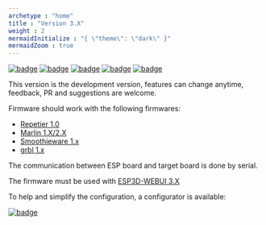 ```yaml
---
archetype : "home"
title : "Version 3.X"
weight : 2
mermaidInitialize : "{ \"theme\": \"dark\" }"
mermaidZoom : true
---
```


[![badge](https://img.shields.io/badge/ESP3D-3.X_alpha-red?style=plastic&logo=github)](https://github.com/luc-github/ESP3D/tree/3.0)
[![badge](https://img.shields.io/github/commit-activity/y/luc-github/ESP3D/3.0?style=plastic)](https://github.com/luc-github/ESP3D/tree/3.0)
[![badge](https://img.shields.io/github/last-commit/luc-github/ESP3D/3.0?style=plastic)](https://github.com/luc-github/ESP3D/tree/3.0)
[![badge](https://github.com/luc-github/ESP3D/workflows/build-ci/badge.svg)](https://github.com/luc-github/ESP3D/actions/workflows/build.yml)
[![badge](https://img.shields.io/discord/752822148795596940?color=blue&label=discord-esp3d&logo=discord)](https://discord.gg/Z4ujTwE)  

This version is the development version, features can change anytime, feedback, PR and suggestions are welcome.

Firmware should work with the following firmwares: 

* [Repetier 1.0](https://www.repetier.com/documentation/repetier-firmware/)
* [Marlin 1.X/2.X](https://marlinfw.org/)
* [Smoothieware 1.x](https://smoothieware.org/)
* [grbl 1.x](https://github.com/gnea/grbl) 

The communication between ESP board and target board is done by serial. 

The firmware must be used with [ESP3D-WEBUI 3.X](/ESP3D-WebUI/Version_3.x/)

To help and simplify the configuration, a configurator is available:  

[![badge](https://img.shields.io/badge/ESP3D-Configurator-red?plastic&logo=preact)](https://luc-github.github.io/)

